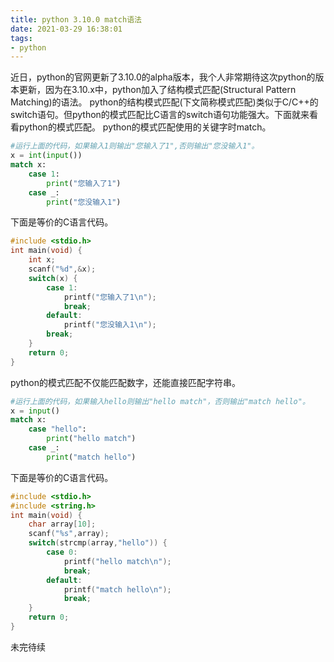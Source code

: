 ```yaml
---
title: python 3.10.0 match语法
date: 2021-03-29 16:38:01
tags:
- python
---
```

近日，python的官网更新了3.10.0的alpha版本，我个人非常期待这次python的版本更新，因为在3.10.x中，python加入了结构模式匹配(Structural Pattern Matching)的语法。
python的结构模式匹配(下文简称模式匹配)类似于C/C++的switch语句。但python的模式匹配比C语言的switch语句功能强大。下面就来看看python的模式匹配。
python的模式匹配使用的关键字时match。
``` python
#运行上面的代码，如果输入1则输出"您输入了1",否则输出"您没输入1"。
x = int(input())
match x:
    case 1:
        print("您输入了1")
    case _:
        print("您没输入1")
```
下面是等价的C语言代码。
``` c
#include <stdio.h>
int main(void) {
    int x;
    scanf("%d",&x);
    switch(x) {
        case 1:
            printf("您输入了1\n");
            break;
        default:
            printf("您没输入1\n");
	    break;
    }
    return 0;
}
```
python的模式匹配不仅能匹配数字，还能直接匹配字符串。
``` python
#运行上面的代码，如果输入hello则输出"hello match"，否则输出"match hello"。
x = input()
match x:
    case "hello":
        print("hello match")
    case _:
        print("match hello")
```
下面是等价的C语言代码。
``` c
#include <stdio.h>
#include <string.h>
int main(void) {
    char array[10];
    scanf("%s",array);
    switch(strcmp(array,"hello")) {
        case 0:
            printf("hello match\n");
            break;
        default:
            printf("match hello\n");
            break;
    }
    return 0;
}
```
未完待续